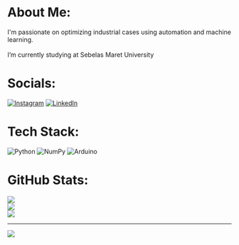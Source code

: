 # About Me:
I'm passionate on optimizing industrial cases using automation and machine learning.<br><br>I’m currently studying at Sebelas Maret University


# Socials:
[![Instagram](https://img.shields.io/badge/Instagram-%23E4405F.svg?logo=Instagram&logoColor=white)](https://instagram.com/ahdanhanif) [![LinkedIn](https://img.shields.io/badge/LinkedIn-%230077B5.svg?logo=linkedin&logoColor=white)](https://linkedin.com/in/akhdan-hanif-334899214) 

# Tech Stack:
![Python](https://img.shields.io/badge/python-3670A0?style=for-the-badge&logo=python&logoColor=ffdd54) ![NumPy](https://img.shields.io/badge/numpy-%23013243.svg?style=for-the-badge&logo=numpy&logoColor=white) ![Arduino](https://img.shields.io/badge/-Arduino-00979D?style=for-the-badge&logo=Arduino&logoColor=white)
# GitHub Stats:
![](https://github-readme-stats.vercel.app/api?username=akhdanzaman&theme=dark&hide_border=false&include_all_commits=true&count_private=false)<br/>
![](https://github-readme-streak-stats.herokuapp.com/?user=akhdanzaman&theme=dark&hide_border=false)<br/>
![](https://github-readme-stats.vercel.app/api/top-langs/?username=akhdanzaman&theme=dark&hide_border=false&include_all_commits=true&count_private=false&layout=compact)

---
[![](https://visitcount.itsvg.in/api?id=akhdanzaman&icon=0&color=0)](https://visitcount.itsvg.in)

<!-- Proudly created with GPRM ( https://gprm.itsvg.in ) -->
